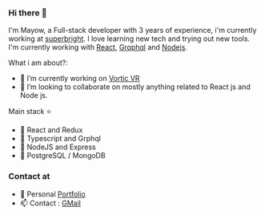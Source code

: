 ### Hi there 👋


I'm Mayow, a Full-stack developer with 3 years of experience, i'm currently working at [superbright](https://http://www.superbright.me/). 
I love learning new tech and trying out new tools. I'm currently working with [React](https://reactjs.org/), [Grqphql](https://graphql.org) and [Nodejs](https://nodejs.org/en/).

What i am about?:

- 🔭 I’m currently working on  [Vortic VR ](https://vorticxr.com/)
- 👯 I’m looking to collaborate on mostly  anything related to React js and Node js.

Main stack :star:

- :meat_on_bone: React and Redux
- :green_salad: Typescript and Grphql
- :rice: NodeJS and Express
- :hamburger: PostgreSQL / MongoDB

### Contact at

- :file_folder: Personal [Portfolio ](https://www.mayowdev.com/)
- :mailbox: Contact : [GMail ](mayowDev@gmail.com)

